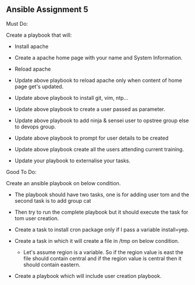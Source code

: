## Ansible Assignment 5

Must Do:

Create a playbook that will:
- Install apache 
- Create a apache home page with your name and System Information. 
- Reload apache 

- Update above playbook to reload apache only when content of home page get's updated. 
- Update above playbook to install git, vim, ntp... 
- Update above playbook to create a user passed as parameter. 
- Update above playbook to add ninja & sensei user to opstree group else to devops group. 
- Update above playbook to prompt for user details to be created 
- Update above playbook create all the users attending current training.
- Update your playbook to externalise your tasks.


Good To Do:

Create an ansible playbook on below condition.
- The playbook should have two tasks, one is for adding user tom and the second task is to add group cat
- Then try to run the complete playbook but it should execute the task for tom user creation.

- Create a task to install cron package only if I pass a variable install=yep.
- Create a task in which it will create a file in /tmp on below condition.
    - Let's assume region is a variable. So if the region value is east the file should contain central and if the region value is central then it should contain eastern.
- Create a playbook which will include user creation playbook.
